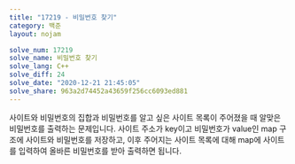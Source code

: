```yaml
---
title: "17219 - 비밀번호 찾기"
category: 백준
layout: nojam

solve_num: 17219
solve_name: 비밀번호 찾기
solve_lang: C++
solve_diff: 24
solve_date: "2020-12-21 21:45:05"
solve_share: 963a2d74452a43659f256cc6093ed881
---
```


사이트와 비밀번호의 집합과 비밀번호를 알고 싶은 사이트 목록이 주어졌을 때 알맞은 비밀번호를 출력하는 문제입니다. 사이트 주소가 key이고 비밀번호가 value인 map 구조에 사이트와 비밀번호를 저장하고, 이후 주어지는 사이트 목록에 대해 map에 사이트를 입력하여 올바른 비밀번호를 받아 출력하면 됩니다.
